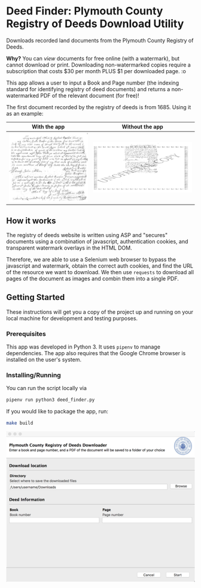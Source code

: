 # Deed Finder: Plymouth County Registry of Deeds Download Utility

Downloads recorded land documents from the Plymouth County Registry of Deeds.

**Why?** You can *view* documents for free online (with a watermark), but cannot download or print. Downloading non-watermarked copies require a subscription that costs $30 per month PLUS $1 per downloaded page. :o

This app allows a user to input a Book and Page number (the indexing standard for identifying registry of deed documents) and returns a non-watermarked PDF of the relevant document (for free)!


The first document recorded by the registry of deeds is from 1685. Using it as an example:

| With the app                                       |  Without the app                             |
|:--------------------------------------------------:|:--------------------------------------------:|
| ![No Watermark](readme_img/no_watermark_page.png)  |  ![Watermark](readme_img/watermark_page.png) |

## How it works

The registry of deeds website is written using ASP and "secures" documents using a combination of javascript, authentication cookies, and transparent watermark overlays in the HTML DOM.

Therefore, we are able to use a Selenium web browser to bypass the javascript and watermark, obtain the correct auth cookies, and find the URL of the resource we want to download. We then use `requests` to download all pages of the document as images and combin them into a single PDF.

## Getting Started

These instructions will get you a copy of the project up and running on your local machine for development and testing purposes.

### Prerequisites

This app was developed in Python 3. It uses `pipenv` to manage dependencies. The app also requires that the Google Chrome browser is installed on the user's system.

### Installing/Running

You can run the script locally via

```bash
pipenv run python3 deed_finder.py
```

If you would like to package the app, run:

```bash
make build
```

![App](readme_img/app_screenshot.png)
